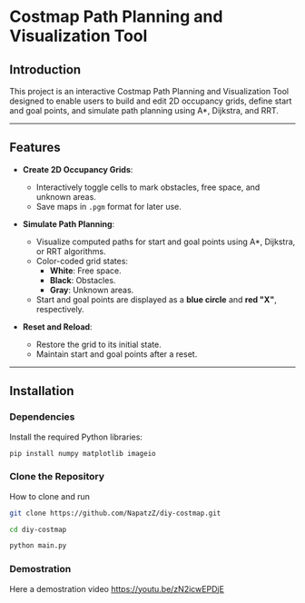 # Costmap Path Planning and Visualization Tool

## Introduction

  This project is an interactive Costmap Path Planning and Visualization Tool designed to enable users to build and edit 2D occupancy grids, define start and goal points, and simulate path planning using A*, Dijkstra, and RRT.

---

## Features

- **Create 2D Occupancy Grids**:
  - Interactively toggle cells to mark obstacles, free space, and unknown areas.
  - Save maps in `.pgm` format for later use.

- **Simulate Path Planning**:
  - Visualize computed paths for start and goal points using A*, Dijkstra, or RRT algorithms.
  - Color-coded grid states:
    - **White**: Free space.
    - **Black**: Obstacles.
    - **Gray**: Unknown areas.
  - Start and goal points are displayed as a **blue circle** and **red "X"**, respectively.

- **Reset and Reload**:
  - Restore the grid to its initial state.
  - Maintain start and goal points after a reset.

---

## Installation

### Dependencies

Install the required Python libraries:
```bash
pip install numpy matplotlib imageio
```
### Clone the Repository
How to clone and run 
```bash
git clone https://github.com/NapatzZ/diy-costmap.git

cd diy-costmap

python main.py
```

### Demostration
Here a demostration video
https://youtu.be/zN2icwEPDjE
